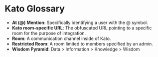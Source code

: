 Kato Glossary
=============

-  **At (@) Mention**: Specifically identifying a user with the @ symbol.
-  **Kato room-specific URL**: The obfuscated URL pointing to a specific room for the purpose of integration.
-  **Room**: A communication channel inside of Kato.
-  **Restricted Room**: A room limited to members specified by an admin.
-  **Wisdom Pyramid**: Data > Information > Knowledge > Wisdom
